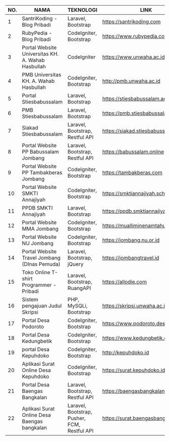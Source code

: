 | NO. 	| NAMA                                              	| TEKNOLOGI                                    	| LINK                                 	|
|-----	|---------------------------------------------------	|----------------------------------------------	|--------------------------------------	|
|  1  	| SantriKoding - Blog Pribadi                       	| Laravel, Bootstrap                           	| https://santrikoding.com             	|
|  2  	| RubyPedia - Blog Pribadi                          	| CodeIgniter, Bootstrap                       	| https://www.rubypedia.com            	|
|  3  	| Portal Website Universitas KH. A. Wahab Hasbullah 	| CodeIgniter                                  	| https://www.unwaha.ac.id             	|
|  4  	| PMB Universitas KH. A. Wahab Hasbullah            	| CodeIgniter, Bootstrap                       	| http://pmb.unwaha.ac.id              	|
|  5  	| Portal Stiesbabussalam                            	| Laravel, Bootstrap                           	| https://stiesbabussalam.ac.id        	|
|  6  	| PMB Stiesbabussalam                               	| Laravel, Bootstrap                           	| https://pmb.stiesbabussalam.ac.id    	|
|  7  	| Siakad Stiesbabussalam                            	| Laravel, Bootstrap, Restful API              	| https://siakad.stiesbabussalam.ac.id 	|
|  8  	| Portal Website PP Babussalam Jombang              	| Laravel, Bootstrap, Restful API              	| https://babussalam.online            	|
|  9  	| Portal Website PP Tambakberas Jombang             	| CodeIgniter, Bootstrap                       	| https://tambakberas.com              	|
|  10 	| Portal Website SMKTI Annajiyah                    	| CodeIgniter, Bootstrap                       	| https://smktiannajiyah.sch.id        	|
|  11 	| PPDB SMKTI Annajiyah                              	| Laravel, Bootstrap                           	| https://ppdb.smktiannajiyah.sch.id   	|
|  12 	| Portal Website MMA Jombang                        	| CodeIgniter, Bootstrap                       	| https://mualliminenamtahun.net       	|
|  13 	| Portal Website NU Jombang                         	| CodeIgniter, Bootstrap                       	| https://jombang.nu.or.id             	|
|  14 	| Portal Website Travel Jombang (DInas Pemuda)      	| Laravel, Bootstrap, jQuery                   	| https://jombangtravel.id             	|
|  15 	| Toko Online T-shirt Programmer - Pribadi          	| Laravel, Bootstrap, RuangAPI                 	| https://allodie.com                  	|
|  16 	| Sistem pengajuan Judul Skripsi                    	| PHP, MySQLi, Bootstrap                       	| https://skripsi.unwaha.ac.id         	|
|  17 	| Portal Desa Podoroto                              	| CodeIgniter, Bootstrap                       	| https://www.podoroto.desa.id         	|
|  18 	| Portal Desa Kedungbetik                           	| CodeIgniter, Bootstrap                       	| https://www.kedungbetik.desa.id      	|
|  19 	| portal Desa Kepuhdoko                             	| CodeIgniter, Bootstrap                       	| http://kepuhdoko.id                  	|
|  20 	| Aplikasi Surat Online Desa Kepuhdoko              	| CodeIgniter, Bootstrap                       	| https://surat.kepuhdoko.id           	|
|  21 	| Portal Desa Baengas Bangkalan                     	| Laravel, Bootstrap, Restful API              	| https://baengasbangkalan.com         	|
|  22 	| Aplikasi Surat Online Desa Baengas bangkalan      	| Laravel, Bootstrap, Pusher, FCM, Restful API 	| https://surat.baengasbangkalan.com   	|